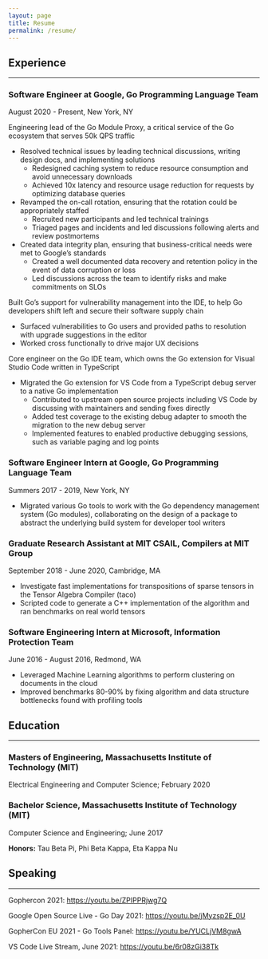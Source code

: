 ```yaml
---
layout: page
title: Resume
permalink: /resume/
---
```

## Experience
--------------
### Software Engineer at Google, Go Programming Language Team 
August 2020 - Present, New York, NY

Engineering lead of the Go Module Proxy, a critical service of the Go ecosystem that serves 50k QPS traffic
* Resolved technical issues by leading technical discussions, writing design docs, and implementing solutions
    * Redesigned caching system to reduce resource consumption and avoid unnecessary downloads
    * Achieved 10x latency and resource usage reduction for requests by optimizing database queries
* Revamped the on-call rotation, ensuring that the rotation could be appropriately staffed
    * Recruited new participants and led technical trainings
    * Triaged pages and incidents and led discussions following alerts and review postmortems
* Created data integrity plan, ensuring that business-critical needs were met to Google’s standards
    * Created a well documented data recovery and retention policy in the event of data corruption or loss
    * Led discussions across the team to identify risks and make commitments on SLOs

Built Go’s support for vulnerability management into the IDE, to help Go developers shift left and secure their software supply chain
* Surfaced vulnerabilities to Go users and provided paths to resolution with upgrade suggestions in the editor
* Worked cross functionally to drive major UX decisions

Core engineer on the Go IDE team, which owns the Go extension for Visual Studio Code written in TypeScript
* Migrated the Go extension for VS Code from a TypeScript debug server to a native Go implementation
    * Contributed to upstream open source projects including VS Code by discussing with maintainers and sending fixes directly
    * Added test coverage to the existing debug adapter to smooth the migration to the new debug server
    * Implemented features to enabled productive debugging sessions, such as variable paging and log points 

### Software Engineer Intern at Google, Go Programming Language Team
Summers 2017 - 2019, New York, NY

* Migrated various Go tools to work with the Go dependency management system (Go modules), collaborating on the design of a package to abstract the underlying build system for developer tool writers


### Graduate Research Assistant at MIT CSAIL, Compilers at MIT Group 
September 2018 - June 2020, Cambridge, MA

* Investigate fast implementations for transpositions of sparse tensors in the Tensor Algebra Compiler (taco)
* Scripted code to generate a C++ implementation of the algorithm and ran benchmarks on real world tensors

### Software Engineering Intern at Microsoft, Information Protection Team
June 2016 - August 2016, Redmond, WA

* Leveraged Machine Learning algorithms to perform clustering on documents in the cloud
* Improved benchmarks 80-90% by fixing algorithm and data structure bottlenecks found with profiling tools

## Education
--------------
### Masters of Engineering, Massachusetts Institute of Technology (MIT)

Electrical Engineering and Computer Science; February 2020

### Bachelor Science, Massachusetts Institute of Technology (MIT)
Computer Science and Engineering; June 2017 

**Honors:** Tau Beta Pi, Phi Beta Kappa, Eta Kappa Nu

## Speaking
--------------
Gophercon 2021: <https://youtu.be/ZPIPPRjwg7Q>

Google Open Source Live - Go Day 2021: <https://youtu.be/jMyzsp2E_0U>

GopherCon EU 2021 - Go Tools Panel: <https://youtu.be/YUCLjVM8gwA>

VS Code Live Stream, June 2021: <https://youtu.be/6r08zGi38Tk>